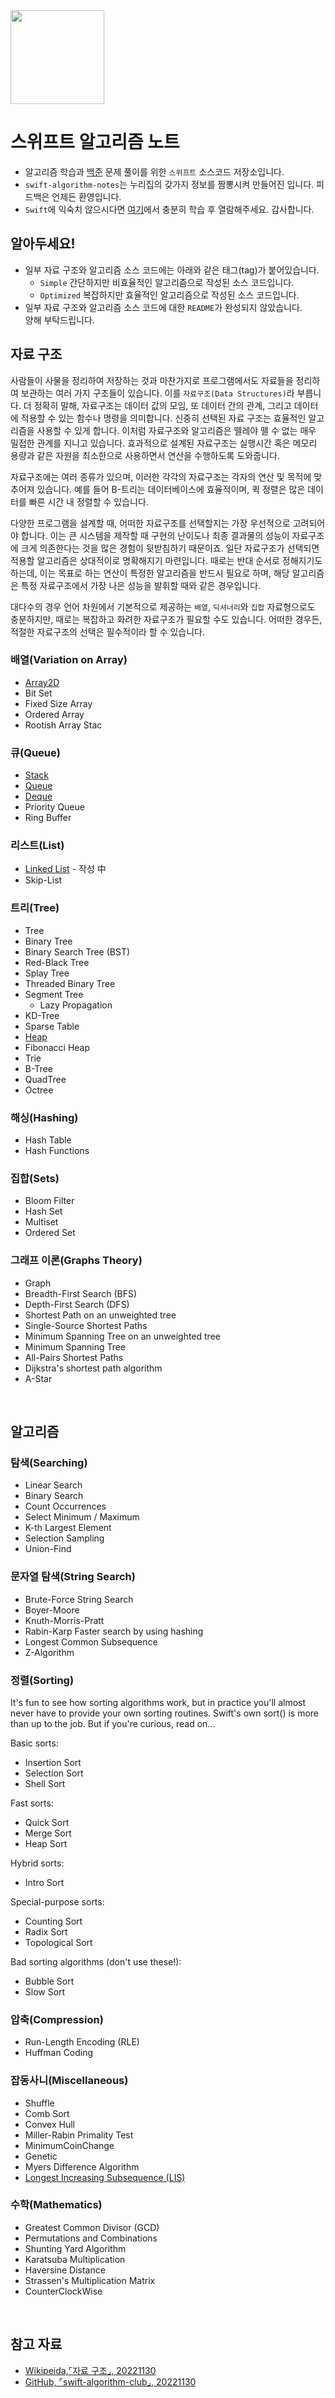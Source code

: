 <img src="https://user-images.githubusercontent.com/21079970/204135410-02c4cb43-0856-46bd-b216-0516a35ec34d.png" align="center" width="150" height="150">

# 스위프트 알고리즘 노트
* 알고리즘 학습과 [백준](https://www.acmicpc.net) 문제 풀이를 위한 `스위프트` 소스코드 저장소입니다.
* `swift-algorithm-notes`는 누리집의 갖가지 정보를 짬뽕시켜 만들어진 입니다. 피드백은 언제든 환영입니다.
* `Swift`에 익숙치 않으시다면 [여기](https://www.swift.org)에서 충분히 학습 후 열람해주세요. 감사합니다.

## 알아두세요!
* 일부 자료 구조와 알고리즘 소스 코드에는 아래와 같은 태그(tag)가 붙어있습니다.
    + `Simple` 간단하지만 비효율적인 알고리즘으로 작성된 소스 코드입니다.
    + `Optimized` 복잡하지만 효율적인 알고리즘으로 작성된 소스 코드입니다.
* 일부 자료 구조와 알고리즘 소스 코드에 대한 `README`가 완성되지 않았습니다.<br>양해 부탁드립니다.

## 자료 구조
사람들이 사물을 정리하여 저장하는 것과 마찬가지로 프로그램에서도 자료들을 정리하여 보관하는 여러 가지 구조들이 있습니다. 이를 `자료구조(Data Structures)`라 부릅니다. 더 정확히 말해, 자료구조는 데이터 값의 모임, 또 데이터 간의 관계, 그리고 데이터에 적용할 수 있는 함수나 명령을 의미합니다. 신중히 선택된 자료 구조는 효율적인 알고리즘을 사용할 수 있게 합니다. 이처럼 자료구조와 알고리즘은 뗄레야 뗄 수 없는 매우 밀접한 관계를 지니고 있습니다. 효과적으로 설계된 자료구조는 실행시간 혹은 메모리 용량과 같은 자원을 최소한으로 사용하면서 연산을 수행하도록 도와줍니다.

자료구조에는 여러 종류가 있으며, 이러한 각각의 자료구조는 각자의 연산 및 목적에 맞추어져 있습니다. 예를 들어 B-트리는 데이터베이스에 효율적이며, 퀵 정렬은 많은 데이터를 빠른 시간 내 정렬할 수 있습니다. 

다양한 프로그램을 설계할 때, 어떠한 자료구조를 선택할지는 가장 우선적으로 고려되어야 합니다. 이는 큰 시스템을 제작할 때 구현의 난이도나 최종 결과물의 성능이 자료구조에 크게 의존한다는 것을 많은 경험이 뒷받침하기 때문이죠. 일단 자료구조가 선택되면 적용할 알고리즘은 상대적이로 명확해지기 마련입니다. 때로는 반대 순서로 정해지기도 하는데, 이는 목표로 하는 연산이 특정한 알고리즘을 반드시 필요로 하며, 해당 알고리즘은 특정 자료구조에서 가장 나은 성능을 발휘할 때와 같은 경우입니다. 

대다수의 경우 언어 차원에서 기본적으로 제공하는 `배열`, `딕셔너리`와 `집합` 자료형으로도 충분하지만, 때로는 복잡하고 화려한 자료구조가 필요할 수도 있습니다. 어떠한 경우든, 적절한 자료구조의 선택은 필수적이라 할 수 있습니다.

### 배열(Variation on Array)
* [Array2D](/Array2D)
* Bit Set
* Fixed Size Array
* Ordered Array
* Rootish Array Stac

### 큐(Queue)
* [Stack](/Stack)
* [Queue](/Queue)
* [Deque](/Deque)
* Priority Queue
* Ring Buffer

### 리스트(List)
* [Linked List]() - 작성 中
* Skip-List

### 트리(Tree)
* Tree
* Binary Tree
* Binary Search Tree (BST)
* Red-Black Tree
* Splay Tree
* Threaded Binary Tree
* Segment Tree
    + Lazy Propagation
* KD-Tree
* Sparse Table
* [Heap](/Heap)
* Fibonacci Heap
* Trie
* B-Tree
* QuadTree
* Octree

### 해싱(Hashing)
* Hash Table
* Hash Functions

### 집합(Sets)
* Bloom Filter
* Hash Set
* Multiset
* Ordered Set

### 그래프 이론(Graphs Theory)
* Graph
* Breadth-First Search (BFS)
* Depth-First Search (DFS)
* Shortest Path on an unweighted tree
* Single-Source Shortest Paths
* Minimum Spanning Tree on an unweighted tree
* Minimum Spanning Tree
* All-Pairs Shortest Paths
* Dijkstra's shortest path algorithm
* A-Star

<br>

## 알고리즘

### 탐색(Searching)
* Linear Search
* Binary Search
* Count Occurrences
* Select Minimum / Maximum
* K-th Largest Element
* Selection Sampling
* Union-Find

### 문자열 탐색(String Search)
* Brute-Force String Search
* Boyer-Moore
* Knuth-Morris-Pratt
* Rabin-Karp Faster search by using hashing
* Longest Common Subsequence
* Z-Algorithm

### 정렬(Sorting)

It's fun to see how sorting algorithms work, but in practice you'll almost never have to provide your own sorting routines. Swift's own sort() is more than up to the job. But if you're curious, read on...

Basic sorts:

* Insertion Sort
* Selection Sort
* Shell Sort

Fast sorts:

* Quick Sort
* Merge Sort
* Heap Sort

Hybrid sorts:

* Intro Sort

Special-purpose sorts:

* Counting Sort
* Radix Sort
* Topological Sort

Bad sorting algorithms (don't use these!):

* Bubble Sort
* Slow Sort

### 압축(Compression)

* Run-Length Encoding (RLE)
* Huffman Coding

### 잡동사니(Miscellaneous)

* Shuffle
* Comb Sort
* Convex Hull
* Miller-Rabin Primality Test
* MinimumCoinChange
* Genetic
* Myers Difference Algorithm
* [Longest Increasing Subsequence (LIS)](/Longest_Increasing_Subsequence)

### 수학(Mathematics)

* Greatest Common Divisor (GCD)
* Permutations and Combinations
* Shunting Yard Algorithm
* Karatsuba Multiplication
* Haversine Distance
* Strassen's Multiplication Matrix
* CounterClockWise

<br>

## 참고 자료
* [Wikipeida,⌜자료 구조⌟, 20221130](https://ko.wikipedia.org/wiki/자료_구조)
* [GitHub, ⌜swift-algorithm-club⌟, 20221130](https://github.com/kodecocodes/swift-algorithm-club)
